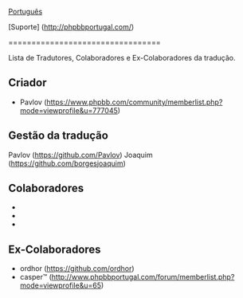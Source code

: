 [Português](https://www.phpbb.com/customise/db/translation/portuguese/)

[Suporte] (http://phpbbportugal.com/)

=================================

Lista de Tradutores, Colaboradores e Ex-Colaboradores da tradução.


Criador
------
* Pavlov (https://www.phpbb.com/community/memberlist.php?mode=viewprofile&u=777045)

Gestão da tradução
----------
Pavlov (https://github.com/Pavlov)
Joaquim (https://github.com/borgesjoaquim)

Colaboradores
-------
* 
* 
* 


Ex-Colaboradores
-------
* ordhor (https://github.com/ordhor)
* casper™ (http://www.phpbbportugal.com/forum/memberlist.php?mode=viewprofile&u=65)

